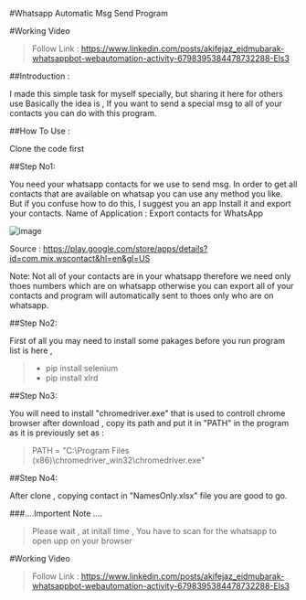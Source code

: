 #Whatsapp Automatic Msg Send Program 

#Working Video 
> Follow Link : https://www.linkedin.com/posts/akifejaz_eidmubarak-whatsappbot-webautomation-activity-6798395384478732288-Els3
>

##Introduction : 

I made this simple task for myself specially, but sharing it here for others use
Basically the idea is , If you want to send a special msg to all of your contacts
you can do with this program.


##How To Use :

Clone the code first


##Step No1:

You need your whatsapp contacts for we use to send msg.
In order to get all contacts that are available on whatsap you 
can use any method you like.
But if you confuse how to do this, I suggest you an app
Install it and export your contacts.
Name of Application : Export contacts for WhatsApp


![image](https://user-images.githubusercontent.com/81078376/118043830-51dc0100-b38f-11eb-8bfd-8ff11052d485.png)


Source : https://play.google.com/store/apps/details?id=com.mix.wscontact&hl=en&gl=US

Note: Not all of your contacts are in your whatsapp therefore we need only thoes numbers which are on whatsapp
otherwise you can export all of your contacts and program will automatically sent to thoes only who are on whatsapp.



##Step No2:

First of all you may need to install some pakages before you run program
list is here , 

> - pip install selenium
> - pip install xlrd

##Step No3:

 You will need to install "chromedriver.exe" that is used to controll chrome browser
 after download , copy its path and put it in "PATH" in the program as it is 
 previously set as :
 > PATH = "C:\Program Files (x86)\chromedriver_win32\chromedriver.exe"

##Step No4: 

After clone , copying contact  in "NamesOnly.xlsx" file you are good to go.




###....Importent Note .... 
> Please wait , at initall time , You have to scan for the whatsapp to open upp on your browser
 

#Working Video 
> Follow Link : https://www.linkedin.com/posts/akifejaz_eidmubarak-whatsappbot-webautomation-activity-6798395384478732288-Els3
> 
